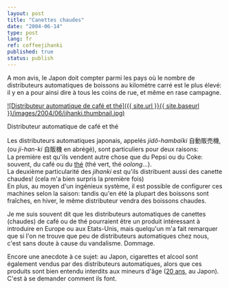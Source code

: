 ```yaml
---
layout: post
title: "Canettes chaudes"
date: "2004-06-14"
type: post
lang: fr
ref: coffeejihanki
published: true
status: publish
---
```




A mon avis, le Japon doit compter parmi les pays où le nombre de distributeurs automatiques de boissons au kilomètre carré est le plus élevé: il y en a pour ainsi dire à tous les coins de rue, et même en rase campagne.

 

[![Distributeur automatique de café et thé]({{ site.url }}{{ site.baseurl }}/images/2004/06/jihanki.thumbnail.jpg)](http://www.japonophile.com/wp-content/uploads/2004-2006/jihanki.jpg "Distributeur automatique de café et thé")

Distributeur automatique de café et thé

Les distributeurs automatiques japonais, appelés _jidô-hambaïki_ 自動販売機, (ou _ji-han-ki_ 自販機 en abrégé), sont particuliers pour deux raisons:  
La première est qu'ils vendent autre chose que du Pepsi ou du Coke: souvent, du café ou du [thé](http://www.japonophile.com/article_ocha_fr.html) (thé vert, thé _oolong_...).  
La deuxième particularité des _jihanki_ est qu'ils distribuent aussi des canette chaudes! (cela m'a bien surpris la première fois)  
En plus, au moyen d'un ingénieux système, il est possible de configurer ces machines selon la saison: tandis qu'en été la plupart des boissons sont fraîches, en hiver, le même distributeur vendra des boissons chaudes.

Je me suis souvent dit que les distributeurs automatiques de canettes (chaudes) de café ou de thé pourraient être un produit intéressant à introduire en Europe ou aux Etats-Unis, mais quelqu'un m'a fait remarquer que si l'on ne trouve que peu de distributeurs automatiques chez nous, c'est sans doute à cause du vandalisme. Dommage.

Encore une anecdote à ce sujet: au Japon, cigarettes et alcool sont également vendus par des distributeurs automatiques, alors que ces produits sont bien entendu interdits aux mineurs d'âge ([20 ans](http://www.japonophile.com/article_seijinshiki_fr.html), au Japon). C'est à se demander comment ils font.


